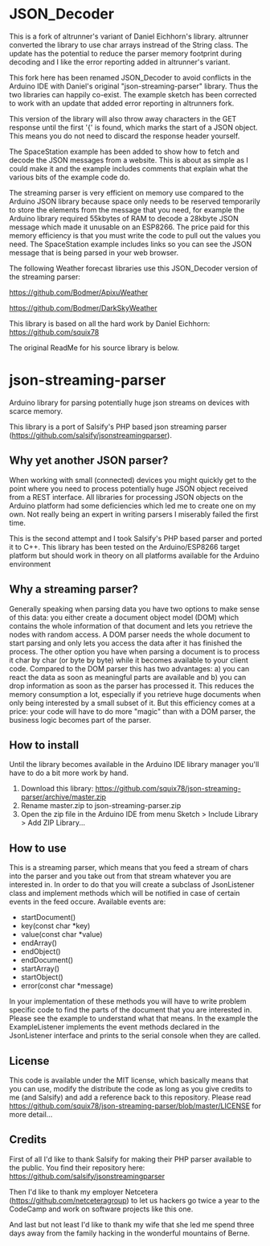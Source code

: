 # JSON_Decoder

This is a fork of altrunner's variant of Daniel Eichhorn's library. altrunner converted the library to use char arrays instread of the String class. The update has the potential to reduce the parser memory footprint during decoding and I like the error reporting added in altrunner's variant.

This fork here has been renamed JSON_Decoder to avoid conflicts in the Arduino IDE with Daniel's original "json-streaming-parser" library. Thus the two libraries can happily co-exist. The example sketch has been corrected to work with an update that added error reporting in altrunners fork.

This version of the library will also throw away characters in the GET response until the first '{' is found, which marks the start of a JSON object. This means you do not need to discard the response header yourself.

The SpaceStation example has been added to show how to fetch and decode the JSON messages from a website. This is about as simple as I could make it and the example includes comments that explain what the various bits of the example code do.

The streaming parser is very efficient on memory use compared to the Arduino JSON library because space only needs to be reserved temporarily to store the elements from the message that you need, for example the Arduino library required 55kbytes of RAM to decode a 28kbyte JSON message which made it unusable on an ESP8266.  The price paid for this memory efficiency is that you must write the code to pull out the values you need. The SpaceStation example includes links so you can see the JSON message that is being parsed in your web browser.

The following Weather forecast libraries use this JSON_Decoder version of the streaming parser:

https://github.com/Bodmer/ApixuWeather

https://github.com/Bodmer/DarkSkyWeather

This library is based on all the hard work by Daniel Eichhorn: https://github.com/squix78

The original ReadMe for his source library is below.

# json-streaming-parser
Arduino library for parsing potentially huge json streams on devices with scarce memory.

This library is a port of Salsify's PHP based json streaming parser (https://github.com/salsify/jsonstreamingparser).

## Why yet another JSON parser?

When working with small (connected) devices you might quickly get to the point where you need to process potentially huge JSON object received from a REST interface.
All libraries for processing JSON objects on the Arduino platform had some deficiencies which led me to create one on my own.
Not really being an expert in writing parsers I miserably failed the first time. 

This is the second attempt and I took Salsify's PHP based parser and ported it to C++. 
This library has been tested on the Arduino/ESP8266 target platform but should work in theory on all platforms available for the Arduino environment

## Why a streaming parser?

Generally speaking when parsing data you have two options to make sense of this data: 
you either create a document object model (DOM) which contains the whole information of that document and lets you retrieve the
nodes with random access. A DOM parser needs the whole document to start parsing and only lets you access the data
after it has finished the process.
The other option you have when parsing a document is to process it char by char (or byte by byte) while it becomes
available to your client code. Compared to the DOM parser this has two advantages: a) you can react
the data as soon as meaningful parts are available and b) you can drop information as soon as the parser has processed
it. This reduces the memory consumption a lot, especially if you retrieve huge documents when only being interested
by a small subset of it. But this efficiency comes at a price: your code will have to do more "magic" than with a
DOM parser, the business logic becomes part of the parser.

## How to install

Until the library becomes available in the Arduino IDE library manager you'll have to do a bit more work by hand.
1) Download this library: https://github.com/squix78/json-streaming-parser/archive/master.zip
2) Rename master.zip to json-streaming-parser.zip
3) Open the zip file in the Arduino IDE from menu Sketch > Include Library > Add ZIP Library...

## How to use

This is a streaming parser, which means that you feed a stream of chars into the parser and you take out from that
stream whatever you are interested in. In order to do that you will create a subclass of JsonListener class and
implement methods which will be notified in case of certain events in the feed occure. Available events are:

 * startDocument()
 * key(const char *key)
 * value(const char *value)
 * endArray()
 * endObject()
 * endDocument()
 * startArray()
 * startObject()
 * error(const char *message)

In your implementation of these methods you will have to write problem specific code to find the parts of the document that you are interested in. Please see the example to understand what that means. In the example the ExampleListener implements the event methods declared in the JsonListener interface and prints to the serial console when they are called.

## License

This code is available under the MIT license, which basically means that you can use, modify the distribute the code as long as you give credits to me (and Salsify) and add a reference back to this repository. Please read https://github.com/squix78/json-streaming-parser/blob/master/LICENSE for more detail...

## Credits

First of all I'd like to thank Salsify for making their PHP parser available to the public. You find their repository here: https://github.com/salsify/jsonstreamingparser

Then I'd like to thank my employer Netcetera (https://github.com/netceteragroup) to let us hackers go twice a year to the CodeCamp and work on software projects like this one.

And last but not least I'd like to thank my wife that she led me spend three days away from the family hacking in the wonderful mountains of Berne.

